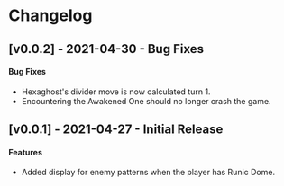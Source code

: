 # Changelog

## [v0.0.2] - 2021-04-30 - Bug Fixes

#### Bug Fixes

* Hexaghost's divider move is now calculated turn 1.
* Encountering the Awakened One should no longer crash the game.

## [v0.0.1] - 2021-04-27 - Initial Release

#### Features

* Added display for enemy patterns when the player has Runic Dome.

